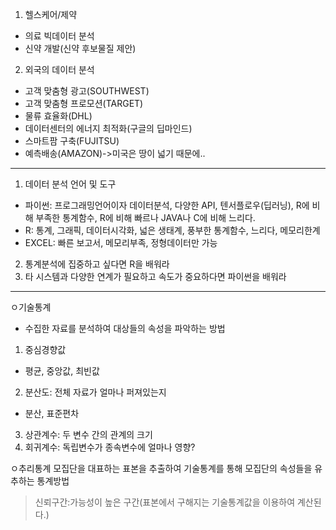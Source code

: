 1. 헬스케어/제약
- 의료 빅데이터 분석
- 신약 개발(신약 후보물질 제안)
2. 외국의 데이터 분석
- 고객 맞춤형 광고(SOUTHWEST)
- 고객 맞춤형 프로모션(TARGET)
- 물류 효율화(DHL)
- 데이터센터의 에너지 최적화(구글의 딥마인드)
- 스마트팜 구축(FUJITSU)
- 예측배송(AMAZON)->미국은 땅이 넓기 때문에..
-------------------------------------------------------------------
1. 데이터 분석 언어 및 도구
- 파이썬: 프로그래밍언어이자 데이터분석, 다양한 API, 텐서플로우(딥러닝), R에 비해 부족한 통계함수, R에 비해 빠르나 JAVA나 C에 비해 느리다.
- R: 통계, 그래픽, 데이터시각화, 넓은 생태계, 풍부한 통계함수, 느리다, 메모리한계
- EXCEL: 빠른 보고서, 메모리부족, 정형데이터만 가능
2. 통계분석에 집중하고 싶다면 R을 배워라
3. 타 시스템과 다양한 연계가 필요하고 속도가 중요하다면 파이썬을 배워라
---------------------------------------------------------------------
ㅇ기술통계
- 수집한 자료를 분석하여 대상들의 속성을 파악하는 방법
1) 중심경향값
- 평균, 중앙값, 최빈값
2) 분산도: 전체 자료가 얼마나 퍼져있는지
- 분산, 표준편차
3) 상관계수: 두 변수 간의 관계의 크기
4) 회귀계수: 독립변수가 종속변수에 얼마나 영향?

ㅇ추리통계
모집단을 대표하는 표본을 추출하여 기술통계를 통해 모집단의 속성들을 유추하는 통계방법
>신뢰구간:가능성이 높은 구간(표본에서 구해지는 기술통계값을 이용하여 계산된다.)